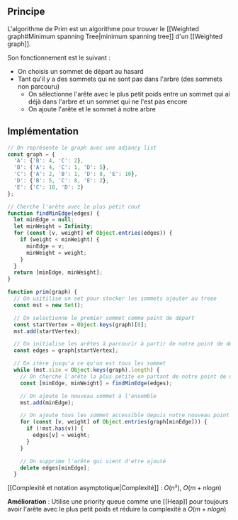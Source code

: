 ## Principe

L'algorithme de Prim est un algorithme pour trouver le [[Weighted graph#Minimum spanning Tree|minimum spanning tree]] d'un [[Weighted graph]].

Son fonctionnement est le suivant :
- On choisis un sommet de départ au hasard
- Tant qu'il y a des sommets qui ne sont pas dans l'arbre (des sommets non parcouru)
	- On sélectionne l'arête avec le plus petit poids entre un sommet qui ai déjà dans l'arbre et un sommet qui ne l'est pas encore
	- On ajoute l'arête et le sommet à notre arbre

## Implémentation

```ts
// On représente le graph avec une adjancy list
const graph = {
  'A': {'B': 4, 'C': 2},
  'B': {'A': 4, 'C': 1, 'D': 5},
  'C': {'A': 2, 'B': 1, 'D': 8, 'E': 10},
  'D': {'B': 5, 'C': 8, 'E': 2},
  'E': {'C': 10, 'D': 2}
};

// Cherche l'arête avec le plus petit cout
function findMinEdge(edges) {
  let minEdge = null;
  let minWeight = Infinity;
  for (const [v, weight] of Object.entries(edges)) {
    if (weight < minWeight) {
      minEdge = v;
      minWeight = weight;
    }
  }
  return [minEdge, minWeight];
}

function prim(graph) {
  // On usitilise un set pour stocker les sommets ajouter au treee
  const mst = new Set();

  // On selectionne le premier sommet comme point de départ
  const startVertex = Object.keys(graph)[0];
  mst.add(startVertex);

  // On initialise les arêtes à parcourir à partir de notre point de départ
  const edges = graph[startVertex];

  // On itère jusqu'a ce qu'on est tous les sommet
  while (mst.size < Object.keys(graph).length) {
    // On cherche l'arête la plus petite en partant de notre point de départ
    const [minEdge, minWeight] = findMinEdge(edges);

    // On ajoute le nouveau sommet à l'ensemble
    mst.add(minEdge);

    // On ajoute tous les sommet accessible depuis notre nouveau point à l'ensemble d'arete a traité
    for (const [v, weight] of Object.entries(graph[minEdge])) {
      if (!mst.has(v)) {
        edges[v] = weight;
      }
    }

    // On supprime l'arête qui vient d'etre ajouté
    delete edges[minEdge];
  }
```

[[Complexité et notation asymptotique|Complexité]] : $O(n²)$, $O(m+nlogn)$

**Amélioration** : Utilise une priority queue comme une [[Heap]] pour toujours avoir l'arête avec le plus petit poids et réduire la complexité a $O(m+nlogn)$